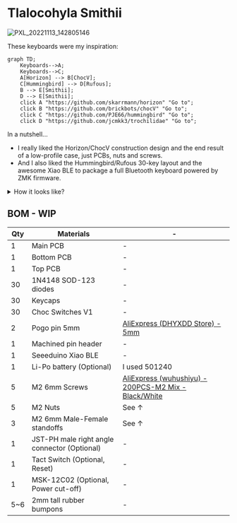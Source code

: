# Tlalocohyla Smithii

![PXL_20221113_142805146](https://user-images.githubusercontent.com/67846413/201585585-0f21bee3-be12-4030-b7a8-85afeb61b9a4.jpg)

These keyboards were my inspiration:

```mermaid
graph TD;
    Keyboards-->A;
    Keyboards-->C;
    A[Horizon] --> B[ChocV];
    C[Hummingbird] --> D[Rufous];
    B --> E[Smithii];
    D --> E[Smithii];
    click A "https://github.com/skarrmann/horizon" "Go to";
    click B "https://github.com/brickbots/chocV" "Go to";
    click C "https://github.com/PJE66/hummingbird" "Go to";
    click D "https://github.com/jcmkk3/trochilidae" "Go to";
```

In a nutshell...
- I really liked the Horizon/ChocV construction design and the end result of a low-profile case, just PCBs, nuts and screws.
- And I also liked the Hummingbird/Rufous 30-key layout and the awesome Xiao BLE to package a full Bluetooth keyboard powered by ZMK firmware.

<details>
<summary>How it looks like?</summary>

![PXL_20221113_150954562~2](https://user-images.githubusercontent.com/67846413/201587168-2c668c04-b094-44ef-99dc-72502fbaa2e2.jpg)

![PXL_20221113_151054313~2](https://user-images.githubusercontent.com/67846413/201587229-d1b2a263-09a2-4668-aa58-a58dfb41a0d5.jpg)

![PXL_20221113_152241961](https://user-images.githubusercontent.com/67846413/201587267-ffc7e73a-9e26-4a69-8167-55b635169853.jpg)

</details>

## BOM - WIP
|Qty|Materials|-|
|-|-|-|
|1|Main PCB|-|
|1|Bottom PCB|-|
|1|Top PCB|-|
|30|1N4148 SOD-123 diodes|-|
|30|Keycaps|-|
|30|Choc Switches V1|-|
|2|Pogo pin 5mm|[AliExpress (DHYXDD Store) - 5mm](https://es.aliexpress.com/item/1005004016701633.html)|
|1|Machined pin header|-|
|1|Seeeduino Xiao BLE|-|
|1|Li-Po battery (Optional)|I used 501240|
|5|M2 6mm Screws|[AliExpress (wuhushiyu) - 200PCS-M2 Mix - Black/White](https://www.aliexpress.com/item/32862529967.html)|
|5|M2 Nuts|See &uarr;|
|3|M2 6mm Male-Female standoffs|See &uarr;|
|1|JST-PH  male right angle connector (Optional)|-|
|1|Tact Switch (Optional, Reset)|-|
|1|MSK-12C02 (Optional, Power cut-off)|-|
|5~6|2mm tall rubber bumpons|-|
